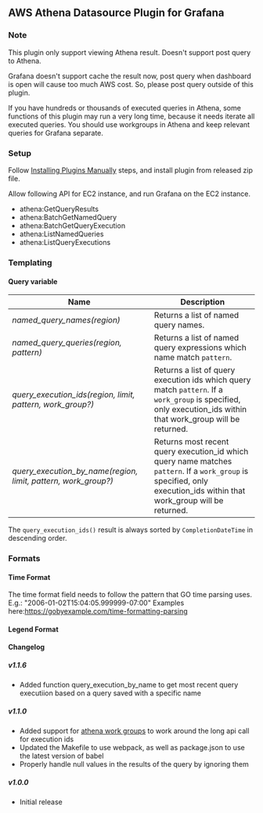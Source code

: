 ## AWS Athena Datasource Plugin for Grafana

### Note
This plugin only support viewing Athena result. Doesn't support post query to Athena.

Grafana doesn't support cache the result now, post query when dashboard is open will cause too much AWS cost.
So, please post query outside of this plugin.

If you have hundreds or thousands of executed queries in Athena, some functions of this plugin may run a very long time, because it needs iterate all executed queries. You should use workgroups in Athena and keep relevant queries for Grafana separate. 


### Setup
Follow [Installing Plugins Manually](https://grafana.com/docs/plugins/installation/) steps, and install plugin from released zip file.

Allow following API for EC2 instance, and run Grafana on the EC2 instance.

- athena:GetQueryResults
- athena:BatchGetNamedQuery
- athena:BatchGetQueryExecution
- athena:ListNamedQueries
- athena:ListQueryExecutions

### Templating

#### Query variable

Name | Description
---- | --------
*named_query_names(region)* | Returns a list of named query names.
*named_query_queries(region, pattern)* | Returns a list of named query expressions which name match `pattern`.
*query_execution_ids(region, limit, pattern, work_group?)* | Returns a list of query execution ids which query match `pattern`. If a `work_group` is specified, only execution_ids within that work_group will be returned.
*query_execution_by_name(region, limit, pattern, work_group?)* | Returns most recent query execution_id which query name matches `pattern`. If a `work_group` is specified, only execution_ids within that work_group will be returned.

The `query_execution_ids()` result is always sorted by `CompletionDateTime` in descending order.

### Formats

#### Time Format

The time format field needs to follow the pattern that GO time parsing uses. 
E.g.: "2006-01-02T15:04:05.999999-07:00"
Examples here:https://gobyexample.com/time-formatting-parsing

#### Legend Format





#### Changelog

##### v1.1.6
- Added function query_execution_by_name to get most recent query executiion based on a query saved with a specific name

##### v1.1.0
- Added support for [athena work groups](https://docs.aws.amazon.com/athena/latest/ug/user-created-workgroups.html) to work around the long api call for execution ids
- Updated the Makefile to use webpack, as well as package.json to use the latest version of babel
- Properly handle null values in the results of the query by ignoring them

##### v1.0.0
- Initial release
